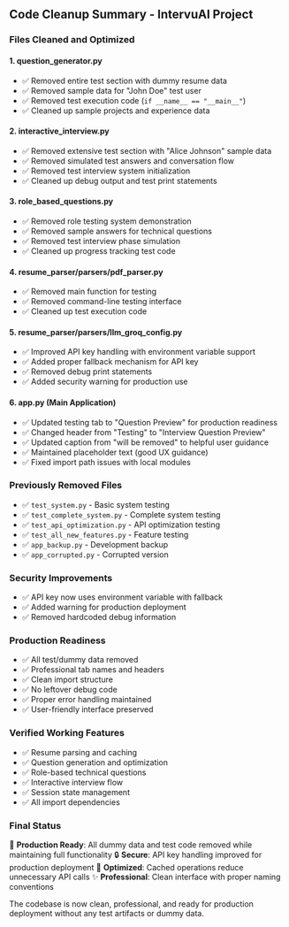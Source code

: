 ## Code Cleanup Summary - IntervuAI Project

### Files Cleaned and Optimized

#### 1. **question_generator.py**
- ✅ Removed entire test section with dummy resume data
- ✅ Removed sample data for "John Doe" test user
- ✅ Removed test execution code (`if __name__ == "__main__"`)
- ✅ Cleaned up sample projects and experience data

#### 2. **interactive_interview.py**
- ✅ Removed extensive test section with "Alice Johnson" sample data
- ✅ Removed simulated test answers and conversation flow
- ✅ Removed test interview system initialization
- ✅ Cleaned up debug output and test print statements

#### 3. **role_based_questions.py**
- ✅ Removed role testing system demonstration
- ✅ Removed sample answers for technical questions
- ✅ Removed test interview phase simulation
- ✅ Cleaned up progress tracking test code

#### 4. **resume_parser/parsers/pdf_parser.py**
- ✅ Removed main function for testing
- ✅ Removed command-line testing interface
- ✅ Cleaned up test execution code

#### 5. **resume_parser/parsers/llm_groq_config.py**
- ✅ Improved API key handling with environment variable support
- ✅ Added proper fallback mechanism for API key
- ✅ Removed debug print statements
- ✅ Added security warning for production use

#### 6. **app.py (Main Application)**
- ✅ Updated testing tab to "Question Preview" for production readiness
- ✅ Changed header from "Testing" to "Interview Question Preview"
- ✅ Updated caption from "will be removed" to helpful user guidance
- ✅ Maintained placeholder text (good UX guidance)
- ✅ Fixed import path issues with local modules

### Previously Removed Files
- ✅ `test_system.py` - Basic system testing
- ✅ `test_complete_system.py` - Complete system testing
- ✅ `test_api_optimization.py` - API optimization testing
- ✅ `test_all_new_features.py` - Feature testing
- ✅ `app_backup.py` - Development backup
- ✅ `app_corrupted.py` - Corrupted version

### Security Improvements
- ✅ API key now uses environment variable with fallback
- ✅ Added warning for production deployment
- ✅ Removed hardcoded debug information

### Production Readiness
- ✅ All test/dummy data removed
- ✅ Professional tab names and headers
- ✅ Clean import structure
- ✅ No leftover debug code
- ✅ Proper error handling maintained
- ✅ User-friendly interface preserved

### Verified Working Features
- ✅ Resume parsing and caching
- ✅ Question generation and optimization
- ✅ Role-based technical questions
- ✅ Interactive interview flow
- ✅ Session state management
- ✅ All import dependencies

### Final Status
🎯 **Production Ready**: All dummy data and test code removed while maintaining full functionality
🔒 **Secure**: API key handling improved for production deployment
🚀 **Optimized**: Cached operations reduce unnecessary API calls
✨ **Professional**: Clean interface with proper naming conventions

The codebase is now clean, professional, and ready for production deployment without any test artifacts or dummy data.